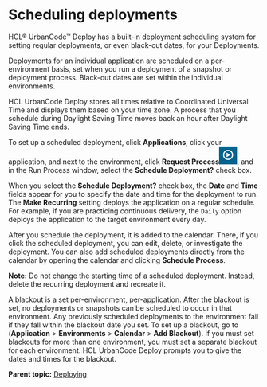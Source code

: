 # Scheduling deployments

HCL® UrbanCode™ Deploy has a built-in deployment scheduling system for setting regular deployments, or even black-out dates, for your Deployments.

Deployments for an individual application are scheduled on a per-environment basis, set when you run a deployment of a snapshot or deployment process. Black-out dates are set within the individual environments.

HCL UrbanCode Deploy stores all times relative to Coordinated Universal Time and displays them based on your time zone. A process that you schedule during Daylight Saving Time moves back an hour after Daylight Saving Time ends.

To set up a scheduled deployment, click **Applications**, click your application, and next to the environment, click **Request Process**![](../images/request_process_icon.gif), and in the Run Process window, select the **Schedule Deployment?** check box.

When you select the **Schedule Deployment?** check box, the **Date** and **Time** fields appear for you to specify the date and time for the deployment to run. The **Make Recurring** setting deploys the application on a regular schedule. For example, if you are practicing continuous delivery, the `Daily` option deploys the application to the target environment every day.

After you schedule the deployment, it is added to the calendar. There, if you click the scheduled deployment, you can edit, delete, or investigate the deployment. You can also add scheduled deployments directly from the calendar by opening the calendar and clicking **Schedule Process**.

**Note:** Do not change the starting time of a scheduled deployment. Instead, delete the recurring deployment and recreate it.

A blackout is a set per-environment, per-application. After the blackout is set, no deployments or snapshots can be scheduled to occur in that environment. Any previously scheduled deployments to the environment fail if they fall within the blackout date you set. To set up a blackout, go to \(**Application** \> **Environments** \> **Calendar** \> **Add Blackout**\). If you must set blackouts for more than one environment, you must set a separate blackout for each environment. HCL UrbanCode Deploy prompts you to give the dates and times for the blackout.

**Parent topic:** [Deploying](../topics/deployment_ov.md)


